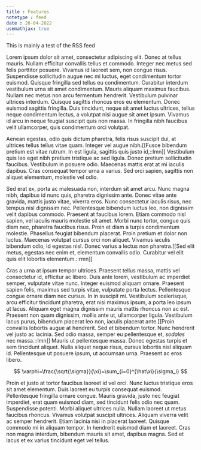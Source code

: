 ```yaml
---
title : Features
notetype : feed
date : 26-04-2022
usemathjax: true
---
```


This is mainly a test of the RSS feed

Lorem ipsum dolor sit amet, consectetur adipiscing elit. Donec at tellus mauris. Nullam efficitur convallis tellus et commodo. Integer nec metus sed felis porttitor posuere. Vivamus id laoreet sem, non congue risus. Suspendisse sollicitudin augue nec mi luctus, eget condimentum tortor euismod. Quisque fringilla sed tellus eu condimentum. Curabitur interdum vestibulum urna sit amet condimentum. Mauris aliquam maximus faucibus. Nullam nec metus non arcu fermentum hendrerit. Vestibulum pulvinar ultrices interdum. Quisque sagittis rhoncus eros eu elementum. Donec euismod sagittis fringilla. Duis tincidunt, neque sit amet luctus ultrices, tellus neque condimentum lectus, a volutpat nisi augue sit amet ipsum. Vivamus id arcu in neque feugiat suscipit quis non massa. In fringilla nibh faucibus velit ullamcorper, quis condimentum orci volutpat.

Aenean egestas, odio quis dictum pharetra, felis risus suscipit dui, at ultrices tellus tellus vitae quam. Integer vel augue nibh.[[Fusce bibendum pretium est vitae rutrum. In est ligula, sagittis quis justo id,::lmn]] Vestibulum quis leo eget nibh pretium tristique ac sed ligula. Donec pretium sollicitudin faucibus. Vestibulum in posuere odio. Maecenas mattis erat at mi iaculis dapibus. Cras consequat tempor urna a varius. Sed orci sapien, sagittis non aliquet elementum, molestie vel odio.

Sed erat ex, porta ac malesuada non, interdum sit amet arcu. Nunc magna nibh, dapibus id nunc quis, pharetra dignissim ante. Donec vitae ante gravida, mattis justo vitae, viverra eros. Nunc consectetur iaculis risus, nec tempus nisl dignissim nec. Pellentesque bibendum luctus leo, non dignissim velit dapibus commodo. Praesent at faucibus lorem. Etiam commodo nisl sapien, vel iaculis mauris molestie sit amet. Morbi nunc tortor, congue quis diam nec, pharetra faucibus risus. Proin et diam a turpis condimentum molestie. Phasellus feugiat bibendum placerat. Proin pretium et dolor non luctus. Maecenas volutpat cursus orci non aliquet. Vivamus iaculis bibendum odio, id egestas nisl. Donec varius a lectus non pharetra.[[Sed elit metus, egestas nec enim et, elementum convallis odio. Curabitur vel elit quis elit lobortis elementum.::rmn]]

Cras a urna at ipsum tempor ultrices. Praesent tellus massa, mattis vel consectetur id, efficitur ac libero. Duis ante lorem, vestibulum ac imperdiet semper, vulputate vitae nunc. Integer euismod aliquam ornare. Praesent sapien felis, maximus sed turpis vitae, vulputate porta lectus. Pellentesque congue ornare diam nec cursus. In in suscipit mi. Vestibulum scelerisque, arcu efficitur tincidunt pharetra, erat nisi maximus ipsum, a porta leo ipsum ut lacus. Aliquam eget magna dignissim mauris mattis rhoncus non ac est. Praesent non quam dignissim, mollis ante ut, ullamcorper ligula. Vestibulum lacus purus, bibendum placerat leo non, iaculis placerat ante.[[Proin convallis lobortis augue at hendrerit. Sed et bibendum tortor. Nunc hendrerit vel justo ac lacinia. Sed odio massa, semper eu pellentesque et, *sodales* nec massa.::lmn]] Mauris ut pellentesque massa. Donec egestas turpis et sem tincidunt aliquet. Nulla aliquet neque risus, cursus lobortis nisl aliquam id. Pellentesque ut posuere ipsum, ut accumsan urna. Praesent ac eros libero.


$$ \varphi=\frac{\sqrt{\sigma}}{\xi}=\sum_{i=0}^{\hat\xi}{\sigma_i} $$

Proin et justo at tortor faucibus laoreet id vel orci. Nunc luctus tristique eros sit amet elementum. Duis laoreet eu turpis consequat euismod. Pellentesque fringilla ornare congue. Mauris gravida, justo nec feugiat imperdiet, erat quam euismod diam, sed tincidunt felis odio nec quam. Suspendisse potenti. Morbi aliquet ultrices nulla. Nullam laoreet ut metus faucibus rhoncus. Vivamus volutpat suscipit ultrices. Aliquam viverra velit ac semper hendrerit. Etiam lacinia nisi in placerat laoreet. Quisque commodo mi in aliquam tempor. In hendrerit euismod diam et laoreet. Cras non magna interdum, bibendum mauris sit amet, dapibus magna. Sed et lacus et ex varius tincidunt eget vel tellus.


